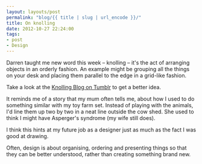 ```yaml
---
layout: layouts/post
permalink: "blog/{{ title | slug | url_encode }}/"
title: On knolling
date: 2012-10-27 22:24:00
tags:
- post
- Design
---
```


Darren taught me new word this week – knolling – it's the act of arranging objects in an orderly fashion. An example might be grouping all the things on your desk and placing them parallel to the edge in a grid-like fashion.

Take a look at the [Knolling Blog on Tumblr](http://knollingblog.tumblr.com/) to get a better idea.

It reminds me of a story that my mum often tells me, about how I used to do something similar with my toy farm set. Instead of playing with the animals, I'd line them up two by two in a neat line outside the cow shed. She used to think I might have Asperger's syndrome (my wife still does).

I think this hints at my future job as a designer just as much as the fact I was good at drawing.

Often, design is about organising, ordering and presenting things so that they can be better understood, rather than creating something brand new.
